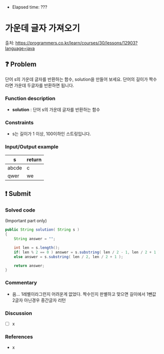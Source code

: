 - Elapsed time: ???

# 가운데 글자 가져오기
출처: https://programmers.co.kr/learn/courses/30/lessons/12903?language=java

## :question: Problem
단어 s의 가운데 글자를 반환하는 함수, solution을 만들어 보세요. 단어의 길이가 짝수라면 가운데 두글자를 반환하면 됩니다.

### Function description
- __solution__ : 단어 s의 가운데 글자를 반환하는 함수

### Constraints
- s는 길이가 1 이상, 100이하인 스트링입니다.

### Input/Output example
| s     | return |
| ----- | ------ |
| abcde | c      |
| qwer  | we     |

## :exclamation: Submit
### Solved code
(Important part only)
``` java
public String solution( String s )
{
    String answer = "";

    int len = s.length();
    if( len % 2 == 0 ) answer = s.substring( len / 2 - 1, len / 2 + 1 );
    else answer = s.substring( len / 2, len / 2 + 1 );

    return answer;
}
```

### Commentary
- 음... 1레벨이라그런지 어려운게 없었다. 짝수인지 판별하고 맞으면 길이에서 1뺀값 2글자 아닌경우 중간글자 리턴

### Discussion
- [ ] x

### References
- x